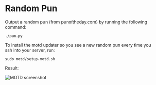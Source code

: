 Random Pun
===

Output a random pun (from punoftheday.com) by running the following command:

`./pun.py`

To install the motd updater so you see a new random pun every time you ssh into your server, run:

`sudo motd/setup-motd.sh`

Result:

![MOTD screenshot](cube2.png?raw=true "MOTD screenshot")
